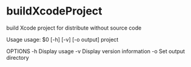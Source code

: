 buildXcodeProject
=================

build Xcode project for distribute without source code

Usage
usage: $0 [-h] [-v] [-o output] project

OPTIONS
   -h       Display usage
   -v       Display version information
   -o       Set output directory

